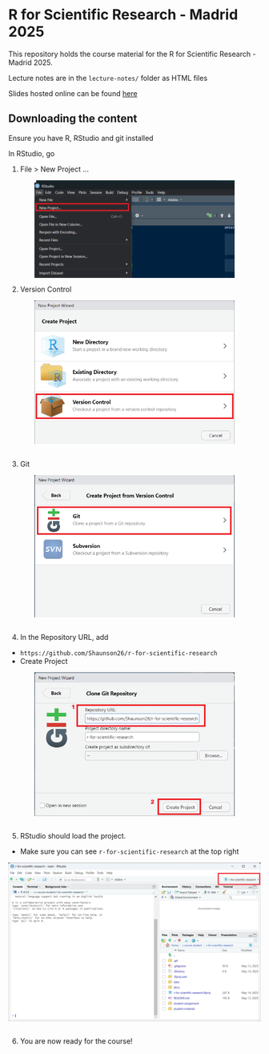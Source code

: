 
# R for Scientific Research - Madrid 2025

<!-- badges: start -->
<!-- badges: end -->

This repository holds the course material for the R for Scientific
Research - Madrid 2025.

Lecture notes are in the `lecture-notes/` folder as HTML files

Slides hosted online can be found
[here](https://shaunson26.github.io/r-for-scientific-research/)

## Downloading the content

Ensure you have R, RStudio and git installed

In RStudio, go

1.  File \> New Project …

<img src="readme-images/file-new-project.png" width="400px" style="display: block; margin: auto;" />

2.  Version Control

<img src="readme-images/version-control.png" width="400px" style="display: block; margin: auto;" />
<br>

3.  Git

<img src="readme-images/git.png" width="400px" style="display: block; margin: auto;" />
<br>

4.  In the Repository URL, add

- `https://github.com/Shaunson26/r-for-scientific-research`
- Create Project

<img src="readme-images/github-link.png" width="400px" style="display: block; margin: auto;" />
<br>

5.  RStudio should load the project.

- Make sure you can see `r-for-scientific-research` at the top right

<img src="readme-images/rproject-started.png" width="600px" style="display: block; margin: auto;" />
<br>

6.  You are now ready for the course!
